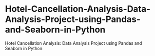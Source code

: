 # Hotel-Cancellation-Analysis-Data-Analysis-Project-using-Pandas-and-Seaborn-in-Python
Hotel Cancellation Analysis: Data Analysis Project using Pandas and Seaborn in Python
